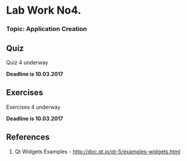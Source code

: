 # **Lab Work No4.**
### **Topic: Application Creation**


## Quiz
Quiz 4 underway

**Deadline is 10.03.2017**

## Exercises
Exercises 4 underway

**Deadline is 10.03.2017**

## References
1. Qt Widgets Examples - http://doc.qt.io/qt-5/examples-widgets.html
